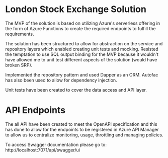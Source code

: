 # London Stock Exchange Solution

The MVP of the solution is based on utilizing Azure's serverless offering in the form of Azure Functions to create the required endpoints to fulfill the requirements.

The solution has been structured to allow for abstraction on the service and repository layers which enabled creating unit tests and mocking. Resisted the temptation to use SQL output binding for the MVP because it wouldn't have allowed me to unit test different aspects of the solution (would have broken SRP).

Implemented the repository pattern and used Dapper as an ORM. Autofac has also been used to allow for dependency injection.

Unit tests have been created to cover the data access and API layer.


# API Endpoints

The all API have been created to meet the OpenAPI specification and this has done to allow for the endpoints to be registered in Azure API Manager to allow us to centralize monitoring, usage, throttling and managing policies.

To access Swagger documentation please go to: http://localhost:7071/api/swagger/ui

